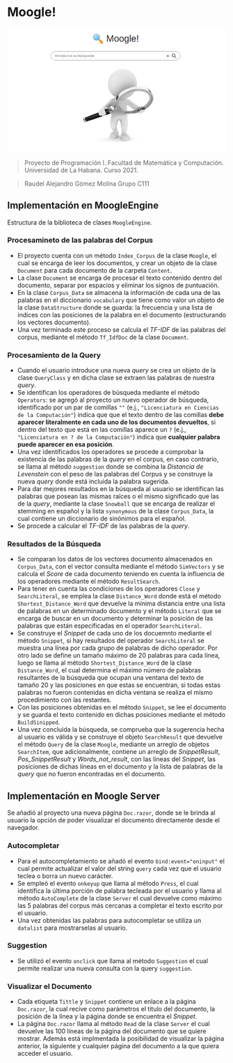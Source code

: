 # Moogle!

![](moogle.png)

> Proyecto de Programación I. Facultad de Matemática y Computación. Universidad de La Habana. Curso 2021.

>Raudel Alejandro Gómez Molina Grupo C111

## Implementación en MoogleEngine

Estructura de la biblioteca de clases `MoogleEngine`.

### Procesamineto de las palabras del Corpus

- El proyecto cuenta con un método `Index_Corpus` de la clase `Moogle`, el cual se encarga de leer los documentos, y crear un objeto de la clase `Document` para cada documento de la carpeta `Content`.
- La clase `Document` se encarga de procesar el texto contenido dentro del documento, separar por espacios y eliminar los signos de puntuación.
- En la clase `Corpus_Data` se almacena la información de cada una de las palabras en el diccionario `vocabulary` que tiene como valor un objeto de la clase `DataStructure` donde se guarda: la frecuencia y una lista de indices con las posiciones de la palabra en el documento (estructurando los vectores documento).
- Una vez terminado este proceso se calcula el *TF-IDF* de las palabras del corpus, mediante el método `Tf_IdfDoc` de la clase `Document`.

### Procesamiento de la Query 

- Cuando el usuario introduce una nueva *query* se crea un objeto de la clase `QueryClass` y en dicha clase se extraen las palabras de nuestra *query*.
- Se identifican los operadores de búsqueda mediante el método `Operators`: se agregó al proyecto un nuevo operador de búsqueda, identificado por un par de comillas `""` (e.j., `"Licenciatura en Ciencias de la Computación"`) indica que que el texto dentro de las comillas **debe aparecer literalmente en cada uno de los documentos devueltos**, si dentro del texto que está en las comillas aparece un `?` (e.j., `"Licenciatura en ? de la Computación"`) indica que **cualquier palabra puede aparecer en esa posición**.
- Una vez identificados los operadores se procede a comprobar la existencia de las palabras de la *query* en el corpus, en caso contrario, se llama al método `suggestion` donde se combina la *Distancia de Levenstein* con el peso de las palabras del Corpus y se construye la nueva *query* donde está incluida la palabra sugerida.
- Para dar mejores resultados en la búsqueda al usuario se identifican las palabras que posean las mismas raíces o el mismo significado que las de la *query*, mediante la clase `Snowball` que se encarga de realizar el stemming en español y la lista `synonymous` de la clase `Corpus_Data`, la cual contiene un diccionario de sinónimos para el español.
- Se procede a calcular el *TF-IDF* de las palabras de la *query*.

### Resultados de la Búsqueda

- Se comparan los datos de los vectores documento almacenados en `Corpus_Data`, con el vector consulta mediante el método `SimVectors` y se calcula el *Score* de cada documento teniendo en cuenta la influencia de los operadores mediante el método `ResultSearch`.
- Para tener en cuenta las condiciones de los operadores `Close` y `SearchLiteral`, se emplea la clase `Distance_Word` donde está el método `Shortest_Distance_Word` que devuelve la mínima distancia entre una lista de palabras en un determinado documento y el método `Literal` que se encarga de buscar en un documento y determinar la posición de las palabras que están especificadas en el operador `SearchLiteral`.
- Se construye el *Snippet* de cada uno de los docuemnto mediante el método `Snippet`, si hay resultados del operador `SearchLiteral` se muestra una línea por cada grupo de palabras de dicho operador. Por otro lado se define un tamaño máximo de 20 palabras para cada línea, luego se llama al método `Shortest_Distance_Word` de la clase `Distance_Word`, el cual determina el máximo número de palabras resultantes de la búsqueda que ocupan una ventana del texto de tamaño 20 y las posiciones en que estas se encuentran, si todas estas palabras no fueron contenidas en dicha ventana se realiza el mismo procedimiento con las restantes.
- Con las posiciones obtenidas en el método `Snippet`, se lee el documento y se guarda el texto contenido en dichas posiciones mediante el método `BuildSinipped`.
- Una vez concluida la búsqueda, se comprueba que la sugerencia hecha al usuario es válida y se construye el objeto `SearchResult` que devuelve el método `Query` de la clase `Moogle`, mediante un arreglo de objetos `SearchItem`, que adicionalmente, contiene un arreglo de *SnippetResult*, *Pos_SnippetResult* y *Words_not_result*, con las líneas del *Snippet*, las posiciones de dichas líneas en el documento y la lista de palabras de la *query* que no fueron encontradas en el documento.

## Implementación en Moogle Server 

Se añadió al proyecto una nueva página `Doc.razor`, donde se le brinda al usuario la opción de poder visualizar el documento directamente desde el navegador.

### Autocompletar

- Para el autocompletamiento se añadó el evento `bind:event="oninput"` el cual permite actualizar el valor del string `query` cada vez que el usuario teclea o borra un nuevo carácter.
- Se empleó el evento `onkeyup` que llama al método `Press`, el cual identifica la última porción de palabra tecleada por el usuario y llama al método `AutoComplete` de la clase `Server` el cual devuelve como máximo las 5 palabras del corpus más cercanas a completar el texto escrito por el usuario.
- Una vez obtenidas las palabras para autocompletar se utiliza un `datalist` para mostrarselas al usuario.

### Suggestion

- Se utilizó el evento `onclick` que llama al método `Suggestion` el cual permite realizar una nueva consulta con la query `suggestion`.

### Visualizar el Documento

- Cada etiqueta `Tittle` y `Snippet` contiene un enlace a la página `Doc.razor`, la cual recive como parámetros el título del documento, la posición de la línea y la página donde se encuentra el *Snippet*.
- La página `Doc.razor` llama al método `Read` de la clase `Server` el cual devuelve las 100 líneas de la página del documento que se quiere mostrar. Además está implmentada la posibilidad de visualizar la página anterior, la siguiente y cualquier página del documento a la que quiera acceder el usuario.
